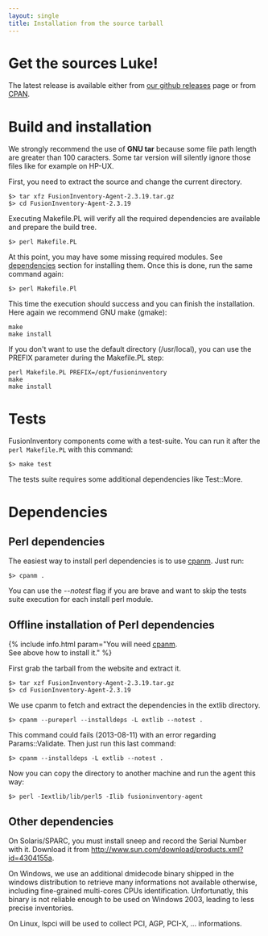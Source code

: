 ```yaml
---
layout: single
title: Installation from the source tarball
---
```


# Get the sources Luke!

The latest release is available either from
[our github releases](https://github.com/fusioninventory/fusioninventory-agent/releases) page or from [CPAN](https://metacpan.org/release/FusionInventory-Agent).

# Build and installation

We strongly recommend the use of __GNU tar__ because some file path length are
greater than 100 caracters. Some tar version will silently ignore those files
like for example on HP-UX.

First, you need to extract the source and change the current directory.

    $> tar xfz FusionInventory-Agent-2.3.19.tar.gz
    $> cd FusionInventory-Agent-2.3.19

Executing Makefile.PL will verify all the required dependencies are available
and prepare the build tree.

    $> perl Makefile.PL

At this point, you may have some missing required modules. See [dependencies](#dependencies)
section for installing them. Once this is done, run the same command again:

    $> perl Makefile.Pl

This time the execution should success and you can finish the installation.
Here again we recommend GNU make (gmake):

    make
    make install

If you don't want to use the default directory (/usr/local), you can use the
PREFIX parameter during the Makefile.PL step:

    perl Makefile.PL PREFIX=/opt/fusioninventory
    make
    make install

# Tests

FusionInventory components come with a test-suite. You can run it after the `perl Makefile.PL` with this command:

    $> make test

The tests suite requires some additional dependencies like Test::More.

# Dependencies

## Perl dependencies

The easiest way to install perl dependencies is to use [cpanm](http://cpanmin.us). Just run:

    $> cpanm .

You can use the _--notest_ flag if you are brave and want to skip the tests suite
execution for each install perl module.

## Offline installation of Perl dependencies

{% include info.html param="You will need <a href='http://cpanmin.us'>cpanm</a>.<br/>See above how to install it." %}

First grab the tarball from the website and extract it.

    $> tar xzf FusionInventory-Agent-2.3.19.tar.gz
    $> cd FusionInventory-Agent-2.3.19

We use cpanm to fetch and extract the dependencies in the extlib directory.

    $> cpanm --pureperl --installdeps -L extlib --notest .

This command could fails (2013-08-11) with an error regarding Params::Validate. Then just run
this last command:

    $> cpanm --installdeps -L extlib --notest .

Now you can copy the directory to another machine and run the agent this way:

    $> perl -Iextlib/lib/perl5 -Ilib fusioninventory-agent

## Other dependencies

On Solaris/SPARC, you must install sneep and record the Serial Number with it.
Download it from <http://www.sun.com/download/products.xml?id=4304155a>.

On Windows, we use an additional dmidecode binary shipped in the windows
distribution to retrieve many informations not available otherwise, including
fine-grained multi-cores CPUs identification. Unfortunatly, this binary is not
reliable enough to be used on Windows 2003, leading to less precise
inventories.

On Linux, lspci will be used to collect PCI, AGP, PCI-X, ... informations.
